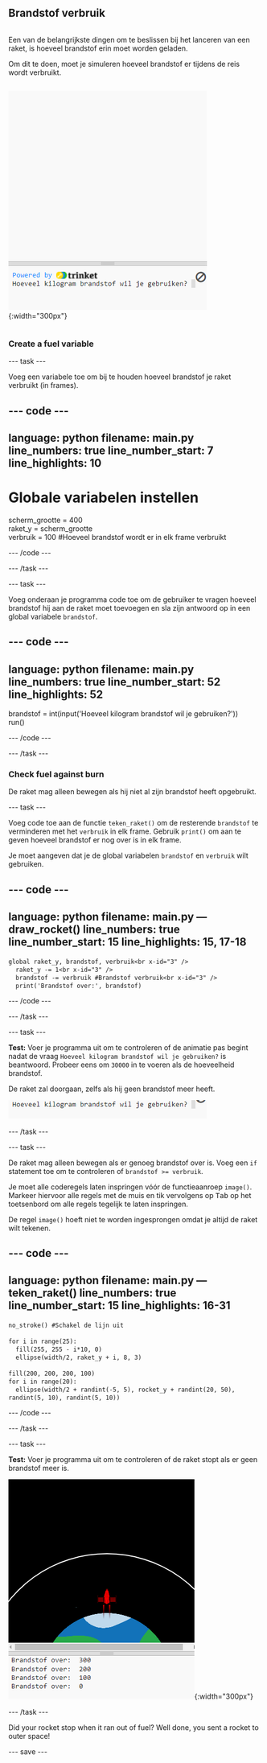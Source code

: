 ## Brandstof verbruik

<div style="display: flex; flex-wrap: wrap">
<div style="flex-basis: 200px; flex-grow: 1; margin-right: 15px;">

Een van de belangrijkste dingen om te beslissen bij het lanceren van een raket, is hoeveel brandstof erin moet worden geladen. 

Om dit te doen, moet je simuleren hoeveel brandstof er tijdens de reis wordt verbruikt.
</div>

![Het programma met een vraag in het uitvoergebied waarin wordt gevraagd hoeveel brandstof er nodig is.](images/burn_question_full.png){:width="300px"}

</div>

### Create a fuel variable

--- task ---

Voeg een variabele toe om bij te houden hoeveel brandstof je raket verbruikt (in frames).

--- code ---
---
language: python filename: main.py line_numbers: true line_number_start: 7
line_highlights: 10
---

# Globale variabelen instellen
scherm_grootte = 400   
raket_y = scherm_grootte  
verbruik = 100 #Hoeveel brandstof wordt er in elk frame verbruikt

--- /code ---

--- /task ---


--- task ---

Voeg onderaan je programma code toe om de gebruiker te vragen hoeveel brandstof hij aan de raket moet toevoegen en sla zijn antwoord op in een global variabele `brandstof`.

--- code ---
---
language: python filename: main.py line_numbers: true line_number_start: 52
line_highlights: 52
---

brandstof = int(input('Hoeveel kilogram brandstof wil je gebruiken?'))   
run()

--- /code ---

--- /task ---

### Check fuel against burn

De raket mag alleen bewegen als hij niet al zijn brandstof heeft opgebruikt.

--- task ---

Voeg code toe aan de functie `teken_raket()` om de resterende `brandstof` te verminderen met het `verbruik` in elk frame. Gebruik `print()` om aan te geven hoeveel brandstof er nog over is in elk frame.

Je moet aangeven dat je de global variabelen `brandstof` en `verbruik` wilt gebruiken.

--- code ---
---
language: python filename: main.py — draw_rocket() line_numbers: true line_number_start: 15
line_highlights: 15, 17-18
---

    global raket_y, brandstof, verbruik<br x-id="3" />
      raket_y -= 1<br x-id="3" />
      brandstof -= verbruik #Brandstof verbruik<br x-id="3" />
      print('Brandstof over:', brandstof)

--- /code ---

--- /task ---

--- task ---

**Test:** Voer je programma uit om te controleren of de animatie pas begint nadat de vraag `Hoeveel kilogram brandstof wil je gebruiken?` is beantwoord. Probeer eens om `30000` in te voeren als de hoeveelheid brandstof.

De raket zal doorgaan, zelfs als hij geen brandstof meer heeft.

![Het programma met een vraag in het uitvoergebied hoeveel brandstof er nodig is.](images/burn_question.png)

--- /task ---

--- task ---

De raket mag alleen bewegen als er genoeg brandstof over is. Voeg een `if` statement toe om te controleren of `brandstof >= verbruik`.

Je moet alle coderegels laten inspringen vóór de functieaanroep `image()`. Markeer hiervoor alle regels met de muis en tik vervolgens op <kbd>Tab</kbd> op het toetsenbord om alle regels tegelijk te laten inspringen.

De regel `image()` hoeft niet te worden ingesprongen omdat je altijd de raket wilt tekenen.

--- code ---
---
language: python filename: main.py — teken_raket() line_numbers: true line_number_start: 15
line_highlights: 16-31
---

    no_stroke() #Schakel de lijn uit   
    
    for i in range(25):   
      fill(255, 255 - i*10, 0)   
      ellipse(width/2, raket_y + i, 8, 3)    
    
    fill(200, 200, 200, 100)   
    for i in range(20):   
      ellipse(width/2 + randint(-5, 5), rocket_y + randint(20, 50), randint(5, 10), randint(5, 10))

--- /code ---

--- /task ---

--- task ---

**Test:** Voer je programma uit om te controleren of de raket stopt als er geen brandstof meer is.

![Afbeelding van een raket in het midden van het scherm met de vermelding 'Brandstof over: 0'.](images/burn_empty.png){:width="300px"}

--- /task ---

Did your rocket stop when it ran out of fuel? Well done, you sent a rocket to outer space!

--- save ---

